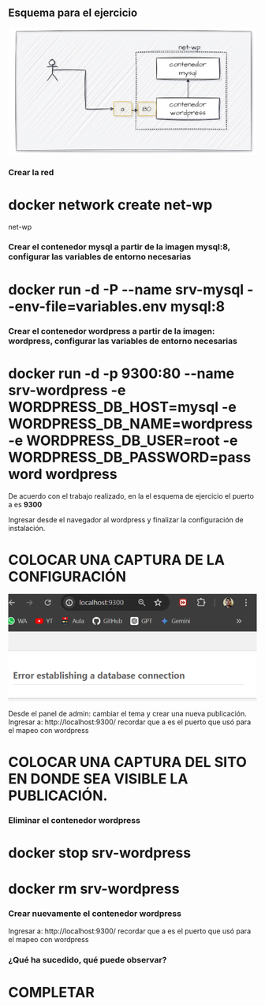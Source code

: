 ## Esquema para el ejercicio
![alt text](image-7.png)

### Crear la red
# docker network create net-wp
net-wp 
### Crear el contenedor mysql a partir de la imagen mysql:8, configurar las variables de entorno necesarias
# docker run -d -P --name srv-mysql --env-file=variables.env mysql:8

### Crear el contenedor wordpress a partir de la imagen: wordpress, configurar las variables de entorno necesarias
# docker run -d -p 9300:80 --name srv-wordpress -e WORDPRESS_DB_HOST=mysql -e WORDPRESS_DB_NAME=wordpress -e WORDPRESS_DB_USER=root -e WORDPRESS_DB_PASSWORD=password  wordpress 

De acuerdo con el trabajo realizado, en la el esquema de ejercicio el puerto a es **9300**

Ingresar desde el navegador al wordpress y finalizar la configuración de instalación.
# COLOCAR UNA CAPTURA DE LA CONFIGURACIÓN
![alt text](image-8.png)

Desde el panel de admin: cambiar el tema y crear una nueva publicación.
Ingresar a: http://localhost:9300/ 
recordar que a es el puerto que usó para el mapeo con wordpress
# COLOCAR UNA CAPTURA DEL SITO EN DONDE SEA VISIBLE LA PUBLICACIÓN.

### Eliminar el contenedor wordpress
# docker stop srv-wordpress
# docker rm srv-wordpress

### Crear nuevamente el contenedor wordpress
Ingresar a: http://localhost:9300/ 
recordar que a es el puerto que usó para el mapeo con wordpress

### ¿Qué ha sucedido, qué puede observar?
# COMPLETAR





